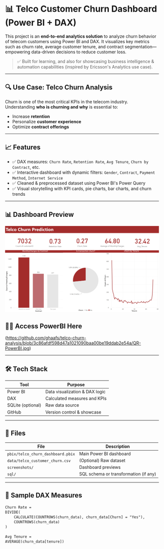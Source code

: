 # 📊 Telco Customer Churn Dashboard (Power BI + DAX)

This project is an **end-to-end analytics solution** to analyze churn behavior of telecom customers using Power BI and DAX. It visualizes key metrics such as churn rate, average customer tenure, and contract segmentation—empowering data-driven decisions to reduce customer loss.

> ✅ Built for learning, and also for showcasing business intelligence & automation capabilities (inspired by Ericsson's Analytics use case).

---

## 🔍 Use Case: Telco Churn Analysis

Churn is one of the most critical KPIs in the telecom industry. Understanding **who is churning and why** is essential to:
- Increase **retention**
- Personalize **customer experience**
- Optimize **contract offerings**

---

## 📈 Features

- ✅ DAX measures: `Churn Rate`, `Retention Rate`, `Avg Tenure`, `Churn by Contract`, etc.
- ✅ Interactive dashboard with dynamic filters: `Gender`, `Contract`, `Payment Method`, `Internet Service`
- ✅ Cleaned & preprocessed dataset using Power BI's Power Query
- ✅ Visual storytelling with KPI cards, pie charts, bar charts, and churn trends

---

## 📊 Dashboard Preview

![Dashboard Screenshot](https://github.com/ghaafs/telco-churn-analysis/blob/4db708fe6cee10fe2212d27186870cb045be6bbe/Dashboard%20Telco%20Churn%20Analysis.png)

## 👩‍💻 Access PowerBI Here
(https://github.com/ghaafs/telco-churn-analysis/blob/3c86afdf598d47a1021090baa00be19ddab2e54a/QR-PowerBI.jpg)

---

## 🛠️ Tech Stack

| Tool | Purpose |
|------|---------|
| Power BI | Data visualization & DAX logic |
| DAX | Calculated measures and KPIs |
| SQLite (optional) | Raw data source |
| GitHub | Version control & showcase |

---

## 📁 Files

| File | Description |
|------|-------------|
| `pbix/telco_churn_dashboard.pbix` | Main Power BI dashboard |
| `data/telco_customer_churn.csv` | (Optional) Raw dataset |
| `screenshots/` | Dashboard previews |
| `sql/` | SQL schema or transformation (if any) |

---

## 📌 Sample DAX Measures

```DAX
Churn Rate =
DIVIDE(
    CALCULATE(COUNTROWS(churn_data), churn_data[Churn] = "Yes"),
    COUNTROWS(churn_data)
)

Avg Tenure =
AVERAGE(churn_data[tenure])
